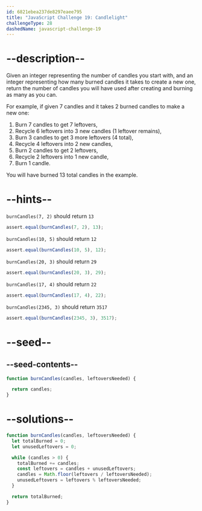 ```yaml
---
id: 6821ebea237de8297eaee795
title: "JavaScript Challenge 19: Candlelight"
challengeType: 28
dashedName: javascript-challenge-19
---
```


# --description--

Given an integer representing the number of candles you start with, and an integer representing how many burned candles it takes to create a new one, return the number of candles you will have used after creating and burning as many as you can.

For example, if given 7 candles and it takes 2 burned candles to make a new one:

1. Burn 7 candles to get 7 leftovers,
2. Recycle 6 leftovers into 3 new candles (1 leftover remains),
3. Burn 3 candles to get 3 more leftovers (4 total),
4. Recycle 4 leftovers into 2 new candles,
5. Burn 2 candles to get 2 leftovers,
6. Recycle 2 leftovers into 1 new candle,
7. Burn 1 candle.

You will have burned 13 total candles in the example.

# --hints--

`burnCandles(7, 2)` should return `13`

```js
assert.equal(burnCandles(7, 2), 13);
```

`burnCandles(10, 5)` should return `12`

```js
assert.equal(burnCandles(10, 5), 12);
```

`burnCandles(20, 3)` should return `29`

```js
assert.equal(burnCandles(20, 3), 29);
```

`burnCandles(17, 4)` should return `22`

```js
assert.equal(burnCandles(17, 4), 22);
```

`burnCandles(2345, 3)` should return `3517`

```js
assert.equal(burnCandles(2345, 3), 3517);
```

# --seed--

## --seed-contents--

```js
function burnCandles(candles, leftoversNeeded) {

  return candles;
}
```

# --solutions--

```js
function burnCandles(candles, leftoversNeeded) {
  let totalBurned = 0;
  let unusedLeftovers = 0;

  while (candles > 0) {
    totalBurned += candles;
    const leftovers = candles + unusedLeftovers;
    candles = Math.floor(leftovers / leftoversNeeded);
    unusedLeftovers = leftovers % leftoversNeeded;
  }

  return totalBurned;
}
```
